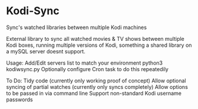 # Kodi-Sync

Sync's watched libraries between multiple Kodi machines

External library to sync all watched movies & TV shows between multiple Kodi boxes, running multiple versions of Kodi, something a shared library on a mySQL server doesnt support.

Usage:
  Add/Edit servers list to match your environment
  python3 kodiwsync.py
  Optionally configure Cron task to do this repeatedily 
  
To Do:
  Tidy code (currently only working proof of concept)
  Allow optional syncing of partial watches (currently only syncs completely)
  Allow options to be passed in via command line
  Support non-standard Kodi username passwords
